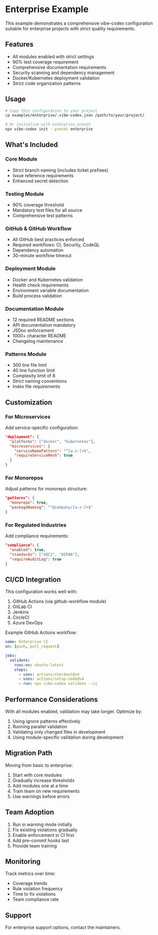 # Enterprise Example

This example demonstrates a comprehensive vibe-codex configuration suitable for enterprise projects with strict quality requirements.

## Features

- All modules enabled with strict settings
- 90% test coverage requirement
- Comprehensive documentation requirements
- Security scanning and dependency management
- Docker/Kubernetes deployment validation
- Strict code organization patterns

## Usage

```bash
# Copy this configuration to your project
cp examples/enterprise/.vibe-codex.json /path/to/your/project/

# Or initialize with enterprise preset
npx vibe-codex init --preset enterprise
```

## What's Included

### Core Module
- Strict branch naming (includes ticket prefixes)
- Issue reference requirements
- Enhanced secret detection

### Testing Module
- 90% coverage threshold
- Mandatory test files for all source
- Comprehensive test patterns

### GitHub & GitHub Workflow
- All GitHub best practices enforced
- Required workflows: CI, Security, CodeQL
- Dependency automation
- 30-minute workflow timeout

### Deployment Module
- Docker and Kubernetes validation
- Health check requirements
- Environment variable documentation
- Build process validation

### Documentation Module
- 12 required README sections
- API documentation mandatory
- JSDoc enforcement
- 1000+ character README
- Changelog maintenance

### Patterns Module
- 300 line file limit
- 40 line function limit
- Complexity limit of 8
- Strict naming conventions
- Index file requirements

## Customization

### For Microservices

Add service-specific configuration:

```json
"deployment": {
  "platforms": ["docker", "kubernetes"],
  "microservices": {
    "serviceNamePattern": "^[a-z-]+$",
    "requireServiceMesh": true
  }
}
```

### For Monorepos

Adjust patterns for monorepo structure:

```json
"patterns": {
  "monorepo": true,
  "packageNaming": "^@company/[a-z-]+$"
}
```

### For Regulated Industries

Add compliance requirements:

```json
"compliance": {
  "enabled": true,
  "standards": ["SOC2", "HIPAA"],
  "requireAuditLog": true
}
```

## CI/CD Integration

This configuration works well with:

1. GitHub Actions (via github-workflow module)
2. GitLab CI
3. Jenkins
4. CircleCI
5. Azure DevOps

Example GitHub Actions workflow:

```yaml
name: Enterprise CI
on: [push, pull_request]

jobs:
  validate:
    runs-on: ubuntu-latest
    steps:
      - uses: actions/checkout@v4
      - uses: actions/setup-node@v4
      - run: npx vibe-codex validate --ci
```

## Performance Considerations

With all modules enabled, validation may take longer. Optimize by:

1. Using ignore patterns effectively
2. Running parallel validation
3. Validating only changed files in development
4. Using module-specific validation during development

## Migration Path

Moving from basic to enterprise:

1. Start with core modules
2. Gradually increase thresholds
3. Add modules one at a time
4. Train team on new requirements
5. Use warnings before errors

## Team Adoption

1. Run in warning mode initially
2. Fix existing violations gradually
3. Enable enforcement in CI first
4. Add pre-commit hooks last
5. Provide team training

## Monitoring

Track metrics over time:

- Coverage trends
- Rule violation frequency
- Time to fix violations
- Team compliance rate

## Support

For enterprise support options, contact the maintainers.